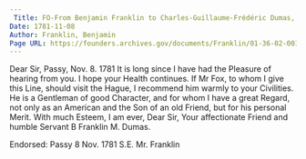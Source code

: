 ```yaml
---
 Title: FO-From Benjamin Franklin to Charles-Guillaume-Frédéric Dumas, 8 November 1781
Date: 1781-11-08
Author: Franklin, Benjamin
Page URL: https://founders.archives.gov/documents/Franklin/01-36-02-0017
---
```


Dear Sir,
Passy, Nov. 8. 1781
It is long since I have had the Pleasure of hearing from you. I hope your Health continues.
If Mr Fox, to whom I give this Line, should visit the Hague, I recommend him warmly to your Civilities. He is a Gentleman of good Character, and for whom I have a great Regard, not only as an American and the Son of an old Friend, but for his personal Merit.
With much Esteem, I am ever, Dear Sir, Your affectionate Friend and humble Servant
B Franklin
M. Dumas.
 
Endorsed: Passy 8 Nov. 1781 S.E. Mr. Franklin


